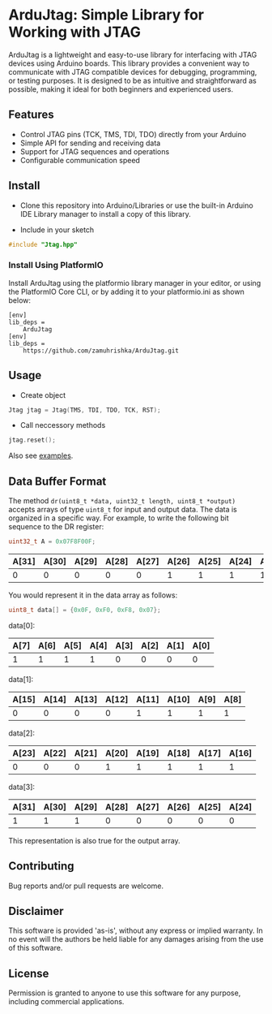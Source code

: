 # ArduJtag: Simple Library for Working with JTAG

ArduJtag is a lightweight and easy-to-use library for interfacing with JTAG devices using Arduino boards. This library provides a convenient way to communicate with JTAG compatible devices for debugging, programming, or testing purposes. It is designed to be as intuitive and straightforward as possible, making it ideal for both beginners and experienced users.

## Features

- Control JTAG pins (TCK, TMS, TDI, TDO) directly from your Arduino
- Simple API for sending and receiving data
- Support for JTAG sequences and operations
- Configurable communication speed

## Install

- Clone this repository into Arduino/Libraries or use the built-in Arduino IDE Library manager to install a copy of this library.

- Include in your sketch

```c
#include "Jtag.hpp"
```

### Install Using PlatformIO

Install ArduJtag using the platformio library manager in your editor, or using the PlatformIO Core CLI, or by adding it to your platformio.ini as shown below:

```shell
[env]
lib_deps =
    ArduJtag
[env]
lib_deps =
    https://github.com/zamuhrishka/ArduJtag.git
```

## Usage

- Create object

```c
Jtag jtag = Jtag(TMS, TDI, TDO, TCK, RST);
```

- Call neccessory methods

```c
jtag.reset();
```

Also see [examples](./examples/).

## Data Buffer Format

The method `dr(uint8_t *data, uint32_t length, uint8_t *output)` accepts arrays of type `uint8_t` for input and output data. The data is organized in a specific way. For example, to write the following bit sequence to the DR register:

```c
uint32_t A = 0x07F8F00F;
```

|A[31]|A[30]|A[29]|A[28]|A[27]|A[26]|A[25]|A[24]|A[23]|A[22]|A[21]|A[20]|A[19]|A[18]|A[17]|A[16]|A[15]|A[14]|A[13]|A[12]|A[11]|A[10]|A[9]|A[8]|A[7]|A[6]|A[5]|A[4]|A[3]|A[2]|A[1]|A[0]|
|---|---|---|---|---|---|---|---|---|---|---|---|---|---|---|---|---|---|---|---|---|---|---|---|---|---|---|---|---|---|---|---|
|0|0|0|0|0|1|1|1|1|1|1|1|1|0|0|0|1|1|1|1|0|0|0|0|0|0|0|0|1|1|1|1|

You would represent it in the data array as follows:

```c
uint8_t data[] = {0x0F, 0xF0, 0xF8, 0x07};
```

data[0]:

|A[7]|A[6]|A[5]|A[4]|A[3]|A[2]|A[1]|A[0]|
|---|---|---|---|---|---|---|---|
|1|1|1|1|0|0|0|0|

data[1]:

|A[15]|A[14]|A[13]|A[12]|A[11]|A[10]|A[9]|A[8]|
|---|---|---|---|---|---|---|---|
|0|0|0|0|1|1|1|1|

data[2]:

|A[23]|A[22]|A[21]|A[20]|A[19]|A[18]|A[17]|A[16]|
|---|---|---|---|---|---|---|---|
|0|0|0|1|1|1|1|1|

data[3]:

|A[31]|A[30]|A[29]|A[28]|A[27]|A[26]|A[25]|A[24]|
|---|---|---|---|---|---|---|---|
|1|1|1|0|0|0|0|0|

This representation is also true for the output array.

## Contributing

Bug reports and/or pull requests are welcome.

## Disclaimer

This software is provided 'as-is', without any express or implied warranty. In no event will the authors be held liable for any damages arising from the use of this software.

## License

Permission is granted to anyone to use this software for any purpose, including commercial applications.
